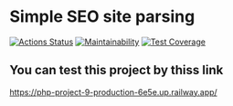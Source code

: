 # Simple SEO site parsing

[![Actions Status](https://github.com/9lceHb/php-project-9/workflows/hexlet-check/badge.svg)](https://github.com/9lceHb/php-project-9/actions)
[![Maintainability](https://api.codeclimate.com/v1/badges/39ba07848d46d75a1764/maintainability)](https://codeclimate.com/github/9lceHb/php-project-9/maintainability)
[![Test Coverage](https://api.codeclimate.com/v1/badges/39ba07848d46d75a1764/test_coverage)](https://codeclimate.com/github/9lceHb/php-project-9/test_coverage)

## You can test this project by thiss link

<https://php-project-9-production-6e5e.up.railway.app/>
